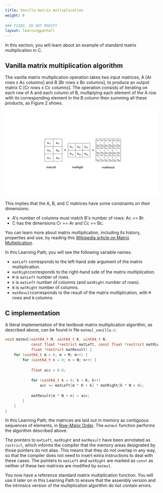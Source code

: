 ```yaml
---
title: Vanilla matrix multiplication
weight: 6

### FIXED, DO NOT MODIFY
layout: learningpathall
---
```


In this section, you will learn about an example of standard matrix multiplication in C.

## Vanilla matrix multiplication algorithm

The vanilla matrix multiplication operation takes two input matrices, A [Ar
rows x Ac columns] and B [Br rows x Bc columns], to produce an output matrix C
[Cr rows x Cc columns]. The operation consists of iterating on each row of A
and each column of B, multiplying each element of the A row with its corresponding
element in the B column then summing all these products, as Figure 2 shows.

![example image alt-text#center](matmul.png "Figure 2: Standard Matrix Multiplication.")

This implies that the A, B, and C matrices have some constraints on their
dimensions:
- A's number of columns must match B's number of rows: Ac == Br.
- C has the dimensions Cr == Ar and Cc == Bc.

You can learn more about matrix multiplication, including its history,
properties and use, by reading this [Wikipedia
article on Matrix Multiplication](https://en.wikipedia.org/wiki/Matrix_multiplication).

In this Learning Path, you will see the following variable names:
- `matLeft` corresponds to the left-hand side argument of the matrix
  multiplication.
- `matRight`corresponds to the right-hand side of the matrix multiplication.
- `M` is `matLeft` number of rows.
- `K` is `matLeft` number of columns (and `matRight` number of rows).
- `N` is `matRight` number of columns.
- `matResult`corresponds to the result of the matrix multiplication, with
  `M` rows and `N` columns.

## C implementation

A literal implementation of the textbook matrix multiplication algorithm, as
described above, can be found in file `matmul_vanilla.c`:

```C { line_numbers="true" }
void matmul(uint64_t M, uint64_t K, uint64_t N,
            const float *restrict matLeft, const float *restrict matRight,
            float *restrict matResult) {
    for (uint64_t m = 0; m < M; m++) {
        for (uint64_t n = 0; n < N; n++) {

            float acc = 0.0;

            for (uint64_t k = 0; k < K; k++)
                acc += matLeft[m * K + k] * matRight[k * N + n];

            matResult[m * N + n] = acc;
        }
    }
}
```

In this Learning Path, the matrices are laid out in memory as contiguous
sequences of elements, in [Row-Major Order](https://en.wikipedia.org/wiki/Row-_and_column-major_order).
The `matmul` function performs the algorithm described above.

The pointers to `matLeft`, `matRight` and `matResult` have been annotated
as `restrict`, which informs the compiler that the memory areas designated by
those pointers do not alias. This means that they do not overlap in any way, so
that the compiler does not need to insert extra instructions to deal with these
cases. The pointers to `matLeft` and `matRight` are marked as `const` as
neither of these two matrices are modified by `matmul`.

You now have a reference standard matrix multiplication function. You will use
it later on in this Learning Path to ensure that the assembly version and the
intrinsics version of the multiplication algorithm do not contain errors.